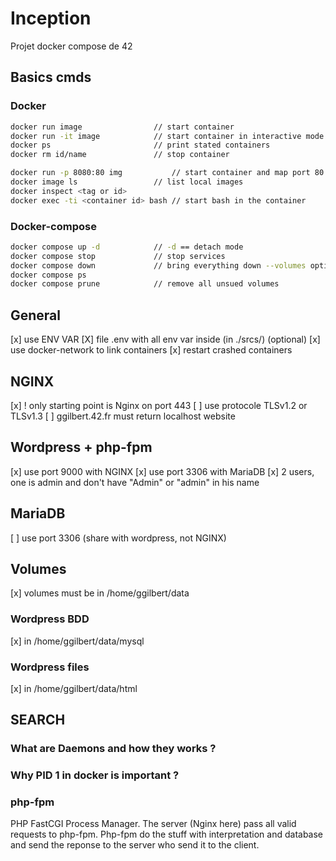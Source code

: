 # Inception
Projet docker compose de 42

## Basics cmds
### Docker
```bash
docker run image	            // start container
docker run -it image	        // start container in interactive mode
docker ps		                // print stated containers
docker rm id/name	            // stop container

docker run -p 8080:80 img	        // start container and map port 80 from container to port 8080 of computer
docker image ls                 // list local images
docker inspect <tag or id>
docker exec -ti <container id> bash // start bash in the container 
```
### Docker-compose
```bash
docker compose up -d			// -d == detach mode
docker compose stop				// stop services
docker compose down				// bring everything down --volumes option to remove volumes
docker compose ps
docker compose prune			// remove all unsued volumes
```

## General
[x] use ENV VAR
[X] file .env with all env var inside (in ./srcs/) (optional)
[x] use docker-network to link containers
[x] restart crashed containers

## NGINX
[x] ! only starting point is Nginx on port 443
[ ] use protocole TLSv1.2 or TLSv1.3
[ ] ggilbert.42.fr must return localhost website

## Wordpress + php-fpm
[x] use port 9000 with NGINX
[x] use port 3306 with MariaDB
[x] 2 users, one is admin and don't have "Admin" or "admin" in his name

## MariaDB
[ ] use port 3306 (share with wordpress, not NGINX)

## Volumes
[x] volumes must be in /home/ggilbert/data
### Wordpress BDD
[x] in /home/ggilbert/data/mysql
### Wordpress files
[x] in /home/ggilbert/data/html


## SEARCH
### What are Daemons and how they works ?

### Why PID 1 in docker is important ?

### php-fpm
PHP FastCGI Process Manager. The server (Nginx here) pass all valid requests to php-fpm. Php-fpm do the stuff with interpretation and database and send the reponse to the server who send it to the client.
